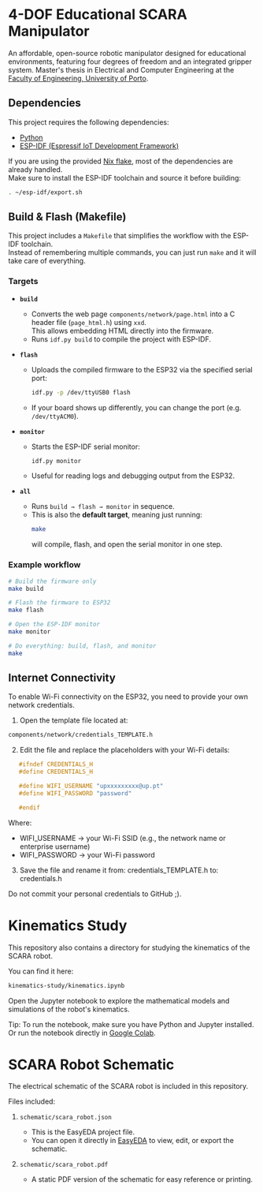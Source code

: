 # 4-DOF Educational SCARA Manipulator
An affordable, open-source robotic manipulator designed for educational environments, featuring four degrees of freedom and an integrated gripper system. Master's thesis in Electrical and Computer Engineering at the [Faculty of Engineering, University of Porto](https://www.up.pt/feup/en/).

## Dependencies
This project requires the following dependencies:

- [Python](https://www.python.org/)
- [ESP-IDF (Espressif IoT Development Framework)](https://docs.espressif.com/projects/esp-idf/en/stable/esp32/get-started/index.html)

If you are using the provided [Nix flake](./flake.nix), most of the dependencies are already handled.  
Make sure to install the ESP-IDF toolchain and source it before building:

```bash
. ~/esp-idf/export.sh
```

## Build & Flash (Makefile)
This project includes a `Makefile` that simplifies the workflow with the ESP-IDF toolchain.  
Instead of remembering multiple commands, you can just run `make` and it will take care of everything.

### Targets
- **`build`**  
  - Converts the web page `components/network/page.html` into a C header file (`page_html.h`) using `xxd`.  
    This allows embedding HTML directly into the firmware.  
  - Runs `idf.py build` to compile the project with ESP-IDF.

- **`flash`**  
  - Uploads the compiled firmware to the ESP32 via the specified serial port:  
    ```bash
    idf.py -p /dev/ttyUSB0 flash
    ```
  - If your board shows up differently, you can change the port (e.g. `/dev/ttyACM0`).

- **`monitor`**  
  - Starts the ESP-IDF serial monitor:  
    ```bash
    idf.py monitor
    ```
  - Useful for reading logs and debugging output from the ESP32.

- **`all`**  
  - Runs `build → flash → monitor` in sequence.  
  - This is also the **default target**, meaning just running:
    ```bash
    make
    ```
    will compile, flash, and open the serial monitor in one step.

### Example workflow
```bash
# Build the firmware only
make build

# Flash the firmware to ESP32
make flash

# Open the ESP-IDF monitor
make monitor

# Do everything: build, flash, and monitor
make
```

## Internet Connectivity
To enable Wi-Fi connectivity on the ESP32, you need to provide your own network credentials.

1. Open the template file located at:
```bash
components/network/credentials_TEMPLATE.h
```

2. Edit the file and replace the placeholders with your Wi-Fi details:
```c
   #ifndef CREDENTIALS_H
   #define CREDENTIALS_H

   #define WIFI_USERNAME "upxxxxxxxxx@up.pt"
   #define WIFI_PASSWORD "password"

   #endif
```
Where:
   - WIFI_USERNAME → your Wi-Fi SSID (e.g., the network name or enterprise username)
   - WIFI_PASSWORD → your Wi-Fi password

3. Save the file and rename it from:
   credentials_TEMPLATE.h
   to:
   credentials.h

Do not commit your personal credentials to GitHub ;).

# Kinematics Study
This repository also contains a directory for studying the kinematics of the SCARA robot.

You can find it here:
```bash
kinematics-study/kinematics.ipynb
```
Open the Jupyter notebook to explore the mathematical models and simulations of the robot's kinematics.

Tip: To run the notebook, make sure you have Python and Jupyter installed. Or run the notebook directly in [Google Colab](https://colab.google/).

# SCARA Robot Schematic
The electrical schematic of the SCARA robot is included in this repository.

Files included:
1. `schematic/scara_robot.json`  
   - This is the EasyEDA project file.  
   - You can open it directly in [EasyEDA](https://easyeda.com) to view, edit, or export the schematic.

2. `schematic/scara_robot.pdf`  
   - A static PDF version of the schematic for easy reference or printing.

